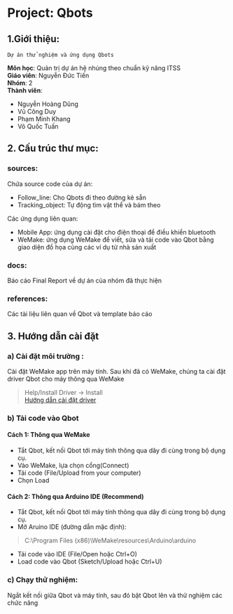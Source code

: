 ﻿# Project: Qbots  </l>
## 1.Giới thiệu:
    Dự án thử nghiệm và ứng dụng Qbots
__Môn học__: Quản trị dự án hệ nhúng theo chuẩn kỹ năng ITSS  
__Giáo viên__: Nguyễn Đức Tiến  
__Nhóm__: 2  
__Thành viên__:  
* Nguyễn Hoàng Dũng
* Vũ Công Duy
* Phạm Minh Khang
* Võ Quốc Tuấn  
## 2. Cấu trúc thư mục:
### sources:
Chứa source code của dự án:  
* Follow_line: Cho Qbots đi theo đường kẻ sẵn   
* Tracking_object: Tự động tìm vật thể và bám theo   

Các ứng dụng liên quan:
* Mobile App: ứng dụng cài đặt cho điện thoại để điều khiển bluetooth
* WeMake: ứng dụng WeMake để viết, sửa và tải code vào Qbot bằng giao diện đồ họa cùng các ví dụ từ nhà sản xuất 
### docs:
Báo cáo Final Report về dự án của nhóm đã thực hiện 
### references:  
Các tài liệu liên quan về Qbot và template báo cáo 
## 3. Hướng dẫn cài đặt 
### a) Cài đặt môi trường : 
Cài đặt WeMake app trên máy tính. Sau khi đã có WeMake, chúng ta cài đặt driver Qbot cho máy thông qua WeMake  
> Help/Install Driver -> Install  
[Hướng dẫn cài đặt driver](https://www.youtube.com/watch?v=YpddoIfvPJs&list=PLQYW5Ukp-1D9cVizRBkVMLdKnxpZxyVhW&index=19) 
### b) Tải code vào Qbot
#### Cách 1: Thông qua WeMake  
+ Tắt Qbot, kết nối Qbot tới máy tính thông qua dây đi cùng trong bộ dụng cụ.  
+ Vào WeMake, lựa chọn cổng(Connect)
+ Tải code (File/Upload from your computer)
+ Chọn Load
#### Cách 2: Thông qua Arduino IDE (Recommend)  
+ Tắt Qbot, kết nối Qbot tới máy tính thông qua dây đi cùng trong bộ dụng cụ. 
+ Mở Aruino IDE  (đường dẫn mặc định):
> C:\Program Files (x86)\WeMake\resources\Arduino\arduino
+ Tải code vào IDE (File/Open hoặc Ctrl+O) 
+ Load code vào Qbot (Sketch/Upload hoặc Ctrl+U)
### c) Chạy thử nghiệm:
Ngắt kết nối giữa Qbot và máy tính, sau đó bật Qbot lên và thử nghiệm các chức năng 